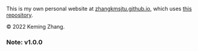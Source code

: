 This is my own personal website at [zhangkmsjtu.github.io](https://zhangkmsjtu.github.io/), which uses [this repository](https://github.com/academicpages/academicpages.github.io). 

© 2022 Keming Zhang. 

### Note: v1.0.0

